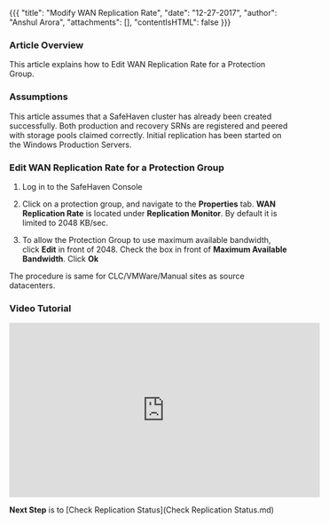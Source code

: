 {{{
  "title": "Modify WAN Replication Rate",
  "date": "12-27-2017",
  "author": "Anshul Arora",
  "attachments": [],
  "contentIsHTML": false
}}}

### Article Overview
This article explains how to Edit WAN Replication Rate for a Protection Group.

### Assumptions
This article assumes that a SafeHaven cluster has already been created successfully. Both production and recovery SRNs are registered and peered with storage pools claimed correctly. Initial replication has been started on the Windows Production Servers.

### Edit WAN Replication Rate for a Protection Group
1. Log in to the SafeHaven Console
2. Click on a protection group, and navigate to the **Properties** tab.
**WAN  Replication Rate** is located under **Replication Monitor**. By default it is limited to 2048 KB/sec.

3. To allow the Protection Group to use maximum available bandwidth, click **Edit** in front of 2048.
Check the box in front of **Maximum Available Bandwidth**. Click **Ok**

The procedure is same for CLC/VMWare/Manual sites as source datacenters.

### Video Tutorial
<p>
<iframe width="560" height="315" src="https://www.youtube.com/embed/37-86QUfJW0" frameborder="0" allow="autoplay; encrypted-media" allowfullscreen></iframe>
</p>

**Next Step** is to [Check Replication Status](Check Replication Status.md)
